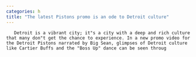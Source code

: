 ```yaml
---
categories: h
title: "The latest Pistons promo is an ode to Detroit culture"
---
```


      
      

      
       Detroit is a vibrant city; it"s a city with a deep and rich culture that many don"t get the chance to experience. In a new promo video for the Detroit Pistons narrated by Big Sean, glimpses of Detroit culture like Cartier Buffs and the "Boss Up" dance can be seen throug